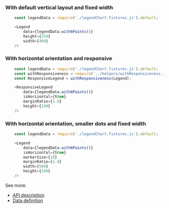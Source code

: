 ### With default vertical layout and fixed width
```js
    const legendData = require('./legendChart.fixtures.js').default;

    <Legend
        data={legendData.with6Points()}
        height={250}
        width={400}
    />
```

### With horizontal orientation and responsive
```js
    const legendData = require('./legendChart.fixtures.js').default;
    const withResponsiveness = require('../helpers/withResponsiveness.js').default;
    const ResponsiveLegend = withResponsiveness(Legend);

    <ResponsiveLegend
        data={legendData.with6Points()}
        isHorizontal={true}
        marginRatio={1.8}
        height={100}
    />
```

### With horizontal orientation, smaller dots and fixed width
```js
    const legendData = require('./legendChart.fixtures.js').default;

    <Legend
        data={legendData.with6Points()}
        isHorizontal={true}
        markerSize={10}
        marginRatio={1.8}
        width={500}
        height={100}
    />
```

See more:
* [API description][APILink]
* [Data definition][DataLink]



[APILink]: http://britecharts.github.io/britecharts/module-Legend.html
[DataLink]: http://britecharts.github.io/britecharts/global.html#LegendChartData__anchor
